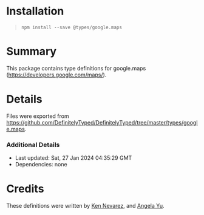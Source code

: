# Installation
> `npm install --save @types/google.maps`

# Summary
This package contains type definitions for google.maps (https://developers.google.com/maps/).

# Details
Files were exported from https://github.com/DefinitelyTyped/DefinitelyTyped/tree/master/types/google.maps.

### Additional Details
 * Last updated: Sat, 27 Jan 2024 04:35:29 GMT
 * Dependencies: none

# Credits
These definitions were written by [Ken Nevarez](https://github.com/kwnevarez), and [Angela Yu](https://github.com/wangela).
